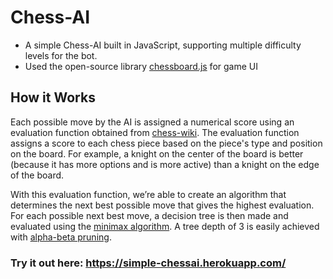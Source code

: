 # Chess-AI
* A simple Chess-AI built in JavaScript, supporting multiple difficulty levels for the bot.
* Used the open-source library [chessboard.js](http://chessboardjs.com/) for game UI

## How it Works
Each possible move by the AI is assigned a numerical score using an evaluation function obtained from [chess-wiki](https://chessprogramming.wikispaces.com/Simplified+evaluation+function). The evaluation function assigns a score to each chess piece based on the piece's type and position on the board. For example, a knight on the center of the board is better (because it has more options and is more active) than a knight on the edge of the board. 

With this evaluation function, we’re able to create an algorithm that determines the next best possible move that gives the highest evaluation. For each possible next best move, a decision tree is then made and evaluated using the [minimax algorithm](https://en.wikipedia.org/wiki/Minimax). A tree depth of 3 is easily achieved with [alpha-beta pruning](https://en.wikipedia.org/wiki/Alpha%E2%80%93beta_pruning). 

### Try it out here: https://simple-chessai.herokuapp.com/
